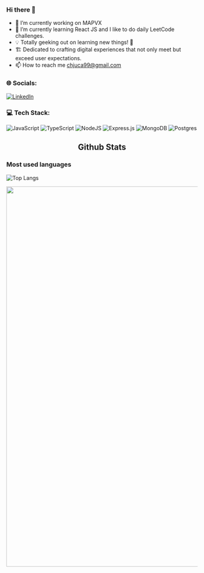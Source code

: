 
<!DOCTYPE html>
<html>
 <head>
 </head>
  <body>
    
### Hi there 👋
	  
<!-- Basic Information -->
<section>

- 🔭 I’m currently working on MAPVX
- 🌱 I’m currently learning React JS and I like to do daily LeetCode challenges.
- 💡 Totally geeking out on learning new things! 🌟
- 🏗️ Dedicated to crafting digital experiences that not only meet but exceed user expectations.
- 📫 How to reach me chjuca99@gmail.com
</section>
<!-- Basic Information -->

### 🌐 Socials:
[![LinkedIn](https://img.shields.io/badge/LinkedIn-%230077B5.svg?logo=linkedin&logoColor=white)](https://www.linkedin.com/in/chjuca/) 

### 💻 Tech Stack:
![JavaScript](https://img.shields.io/badge/javascript-%23323330.svg?style=for-the-badge&logo=javascript&logoColor=%23F7DF1E) ![TypeScript](https://img.shields.io/badge/typescript-%23007ACC.svg?style=for-the-badge&logo=typescript&logoColor=white) ![NodeJS](https://img.shields.io/badge/node.js-6DA55F?style=for-the-badge&logo=node.js&logoColor=white) ![Express.js](https://img.shields.io/badge/express.js-%23404d59.svg?style=for-the-badge&logo=express&logoColor=%2361DAFB) ![MongoDB](https://img.shields.io/badge/MongoDB-%234ea94b.svg?style=for-the-badge&logo=mongodb&logoColor=white) ![Postgres](https://img.shields.io/badge/postgres-%23316192.svg?style=for-the-badge&logo=postgresql&logoColor=white)


<!-- START NEW SECTION -->
<p align="center">
 <h2 align="center">Github Stats</h2>

### Most used languages
![Top Langs](https://github-readme-stats.vercel.app/api/top-langs/?username=chjuca&show_icons=true&theme=dark&hide_title=true)

<img src="https://raw.githubusercontent.com/andreasbm/readme/master/assets/lines/rainbow.png" width="1000">

</body>
</html>
